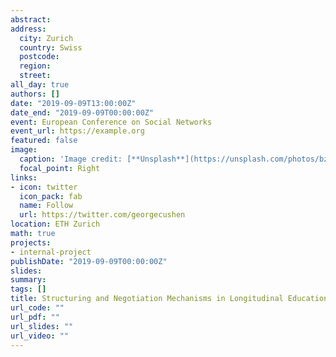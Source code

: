```yaml
---
abstract: 
address:
  city: Zurich
  country: Swiss
  postcode: 
  region: 
  street: 
all_day: true
authors: []
date: "2019-09-09T13:00:00Z"
date_end: "2019-09-09T00:00:00Z"
event: European Conference on Social Networks
event_url: https://example.org
featured: false
image:
  caption: 'Image credit: [**Unsplash**](https://unsplash.com/photos/bzdhc5b3Bxs)'
  focal_point: Right
links:
- icon: twitter
  icon_pack: fab
  name: Follow
  url: https://twitter.com/georgecushen
location: ETH Zurich
math: true
projects:
- internal-project
publishDate: "2019-09-09T00:00:00Z"
slides:
summary: 
tags: []
title: Structuring and Negotiation Mechanisms in Longitudinal Educational Networks
url_code: ""
url_pdf: ""
url_slides: ""
url_video: ""
---
```


